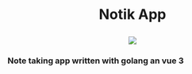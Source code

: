# <p align="center">Notik App</p>


<p align="center">
  <img src="https://github.com/gavrylenkoIvan/gonotes/blob/master/images/logo.png" />
</p>


### Note taking app written with golang an vue 3

